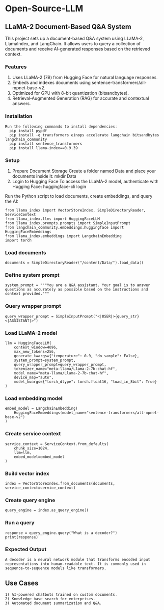 # Open-Source-LLM

## LLaMA-2 Document-Based Q&A System
This project sets up a document-based Q&A system using LLaMA-2, LlamaIndex, and LangChain. It allows users to query a collection of documents and receive AI-generated responses based on the retrieved context.

### Features
  1) Uses LLaMA-2 (7B) from Hugging Face for natural language responses.
  2) Embeds and indexes documents using sentence-transformers/all-mpnet-base-v2.
  3) Optimized for GPU with 8-bit quantization (bitsandbytes).
  4) Retrieval-Augmented Generation (RAG) for accurate and contextual answers.

### Installation
    Run the following commands to install dependencies:
      pip install pypdf
      pip install -q transformers einops accelerate langchain bitsandbytes langchain_community
      pip install sentence_transformers
      pip install llama-index==0.9.39

### Setup
1. Prepare Document Storage
    Create a folder named Data and place your documents inside it:
    mkdir Data
2. Login to Hugging Face
    To access the LLaMA-2 model, authenticate with Hugging Face:
    huggingface-cli login

Run the Python script to load documents, create embeddings, and query the AI:

    from llama_index import VectorStoreIndex, SimpleDirectoryReader, ServiceContext
    from llama_index.llms import HuggingFaceLLM
    from llama_index.prompts.prompts import SimpleInputPrompt
    from langchain_community.embeddings.huggingface import HuggingFaceEmbeddings
    from llama_index.embeddings import LangchainEmbedding
    import torch

### Load documents
    documents = SimpleDirectoryReader("/content/Data/").load_data()

### Define system prompt
    system_prompt = """You are a Q&A assistant. Your goal is to answer questions as accurately as possible based on the instructions and context provided."""

### Query wrapper prompt
    query_wrapper_prompt = SimpleInputPrompt("<|USER|>{query_str}<|ASSISTANT|>")

### Load LLaMA-2 model
    llm = HuggingFaceLLM(
        context_window=4096,
        max_new_tokens=256,
        generate_kwargs={"temperature": 0.0, "do_sample": False},
        system_prompt=system_prompt,
        query_wrapper_prompt=query_wrapper_prompt,
        tokenizer_name="meta-llama/Llama-2-7b-chat-hf",
        model_name="meta-llama/Llama-2-7b-chat-hf",
        device_map="auto",
        model_kwargs={"torch_dtype": torch.float16, "load_in_8bit": True}
    )

### Load embedding model
    embed_model = LangchainEmbedding(
        HuggingFaceEmbeddings(model_name="sentence-transformers/all-mpnet-base-v2")
    )

### Create service context
    service_context = ServiceContext.from_defaults(
        chunk_size=1024,
        llm=llm,
        embed_model=embed_model
    )

### Build vector index
    index = VectorStoreIndex.from_documents(documents, service_context=service_context)

### Create query engine
    query_engine = index.as_query_engine()

### Run a query
    response = query_engine.query("What is a decoder?")
    print(response)

### Expected Output
    A decoder is a neural network module that transforms encoded input representations into human-readable text. It is commonly used in sequence-to-sequence models like transformers.

## Use Cases
    1) AI-powered chatbots trained on custom documents.
    2) Knowledge base search for enterprises.
    3) Automated document summarization and Q&A.


